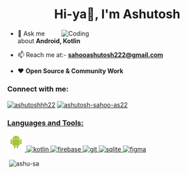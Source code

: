 <h1 align="center">Hi-ya👋, I'm Ashutosh</h1>
<img align="right" alt="Coding" width="380" margin"500" src="https://miro.medium.com/max/1360/1*IRGHmiGsa16stedQvIaZfw.gif">





- 💬 Ask me about **Android, Kotlin**

- 📫 Reach me at:- **sahooashutosh222@gmail.com**

- ❤️ **Open Source & Community Work** 

<h3 align="left">Connect with me:</h3>
<p align="left">
<a href="https://twitter.com/ashutoshhh22" target="blank"><img align="center" src="https://raw.githubusercontent.com/rahuldkjain/github-profile-readme-generator/master/src/images/icons/Social/twitter.svg" alt="ashutoshhh22" height="30" width="40" /></a>
<a href="https://linkedin.com/in/ashutosh-sahoo-as22" target="blank"><img align="center" src="https://raw.githubusercontent.com/rahuldkjain/github-profile-readme-generator/master/src/images/icons/Social/linked-in-alt.svg" alt="ashutosh-sahoo-as22" height="30" width="40" />
</p>

<h3 align="left">Languages and Tools:</h3>
<p align="left">
<a href="https://developer.android.com" target="_blank" rel="noreferrer"> <img src="https://raw.githubusercontent.com/devicons/devicon/master/icons/android/android-original-wordmark.svg" alt="android" width="40" height="40"/> 
  <a href="https://kotlinlang.org" target="_blank" rel="noreferrer"> <img src="https://www.vectorlogo.zone/logos/kotlinlang/kotlinlang-icon.svg" alt="kotlin" width="40" height="40"/> </a> 
 </a> <a href="https://firebase.google.com/" target="_blank" rel="noreferrer"> <img src="https://www.vectorlogo.zone/logos/firebase/firebase-icon.svg" alt="firebase" width="40" height="40"/> 
 </a> <a href="https://git-scm.com/" target="_blank" rel="noreferrer"> <img src="https://www.vectorlogo.zone/logos/git-scm/git-scm-icon.svg" alt="git" width="40" height="40"/> </a> 
<a href="https://www.sqlite.org/" target="_blank" rel="noreferrer"> <img src="https://www.vectorlogo.zone/logos/sqlite/sqlite-icon.svg" alt="sqlite" width="40" height="40"/> </a>
<a href="https://www.figma.com/" target="_blank" rel="noreferrer"> <img src="https://www.vectorlogo.zone/logos/figma/figma-icon.svg" alt="figma" width="40" height="40"/> </a></p>

<p>&nbsp;<img align="center" src="https://github-readme-stats.vercel.app/api?username=ashu-sa&show_icons=true&locale=en" alt="ashu-sa" /></p>
